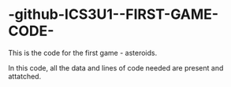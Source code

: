 # -github-ICS3U1--FIRST-GAME-CODE-
This is the code for the first game - asteroids. 

In this code, all the data and lines of code needed are present and attatched.


